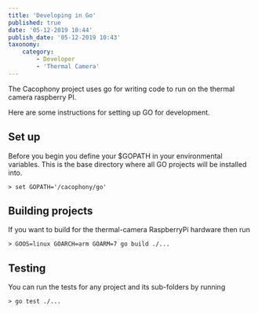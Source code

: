 ```yaml
---
title: 'Developing in Go'
published: true
date: '05-12-2019 10:44'
publish_date: '05-12-2019 10:43'
taxonomy:
    category:
        - Developer
        - 'Thermal Camera'
---
```


The Cacophony project uses go for writing code to run on the thermal camera raspberry PI.  

Here are some instructions for setting up GO for development. 

## Set up
Before you begin you define your $GOPATH in your environmental variables.   This is the base directory where all GO projects will be installed into.   
```console
> set GOPATH='/cacophony/go'
```

## Building projects
If you want to build for the thermal-camera RaspberryPi hardware then run
```console
> GOOS=linux GOARCH=arm GOARM=7 go build ./...
```

## Testing
You can run the tests for any project and its sub-folders by running
```console
> go test ./...
```

